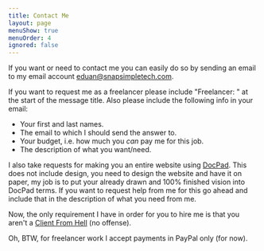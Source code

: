 ```yaml
---
title: Contact Me
layout: page
menuShow: true
menuOrder: 4
ignored: false
---
```

If you want or need to contact me you can easily do so by sending an email to my email account <eduan@snapsimpletech.com>.

If you want to request me as a freelancer please include "Freelancer: " at the start of the message title. Also please include the following info in your email:

- Your first and last names.
- The email to which I should send the answer to.
- Your budget, i.e. how much you *can* pay me for this job.
- The description of what you want/need.

I also take requests for making you an entire website using [DocPad](https://docpad.org). This does not include design, you need to design the website and have it on paper, my job is to put your already drawn and 100% finished vision into DocPad terms. If you want to request help from me for this go ahead and include that in the description of what you need from me.

Now, the only requirement I have in order for you to hire me is that you aren't a [Client From Hell](http://clientsfromhell.net/) (no offense).

<!--
Lastly, if you just want to say thanks you can just send me an email saying so, although you can also do so using [Flattr](https://flattr.com/howflattrworks) or [Gittip](https://www.gittip.com/about/):

<script id='flattrbtn'>(function(i){var f,s=document.getElementById(i);f=document.createElement('iframe');f.src='//api.flattr.com/button/view/?uid=Greduan&button=compact&url='+encodeURIComponent(document.URL);f.title='Flattr';f.height=20;f.width=110;f.style.borderWidth=0;s.parentNode.insertBefore(f,s);})('flattrbtn');</script>

<iframe style="border: 0; margin: 0; padding: 0;"
		src="https://www.gittip.com/Greduan/widget.html"
		width="48pt" height="22pt"></iframe>
-->

Oh, BTW, for freelancer work I accept payments in PayPal only (for now).
